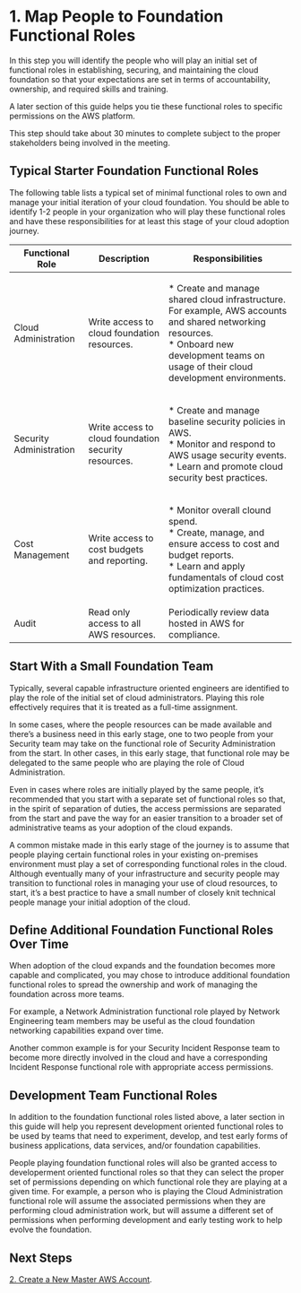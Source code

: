 # 1. Map People to Foundation Functional Roles

In this step you will identify the people who will play an initial set of functional roles in establishing, securing, and maintaining the cloud foundation so that your expectations are set in terms of accountability, ownership, and required skills and training.

A later section of this guide helps you tie these functional roles to specific permissions on the AWS platform.

This step should take about 30 minutes to complete subject to the proper stakeholders being involved in the meeting. 

## Typical Starter Foundation Functional Roles
The following table lists a typical set of minimal functional roles to own and manage your initial iteration of your cloud foundation. You should be able to identify 1-2 people in your organization who will play these functional roles and have these responsibilities for at least this stage of your cloud adoption journey.

|Functional Role	|Description	|Responsibilities	|
|---	|---	|---	|
|Cloud Administration|Write access to cloud foundation resources.	|<p>* Create and manage shared cloud infrastructure. For example, AWS accounts and shared networking resources.<br>* Onboard new development teams on usage of their cloud development environments.</p>|
|Security Administration|Write access to cloud foundation security resources.	|<p>* Create and manage baseline security policies in AWS.<br>* Monitor and respond to AWS usage security events.<br>* Learn and promote cloud security best practices.</p>|
|Cost Management|Write access to cost budgets and reporting.	|<p>* Monitor overall clound spend.<br>* Create, manage, and ensure access to cost and budget reports.<br>* Learn and apply fundamentals of cloud cost optimization practices.|
|Audit|Read only access to all AWS resources.	|Periodically review data hosted in AWS for compliance.	|

## Start With a Small Foundation Team

Typically, several capable infrastructure oriented engineers are identified to play the role of the initial set of cloud administrators. Playing this role effectively requires that it is treated as a full-time assignment.

In some cases, where the people resources can be made available and there’s a business need in this early stage, one to two people from your Security team may take on the functional role of Security Administration from the start.  In other cases, in this early stage, that functional role may be delegated to the same people who are playing the role of Cloud Administration.

Even in cases where roles are initially played by the same people, it’s recommended that you start with a separate set of functional roles so that, in the spirit of separation of duties, the access permissions are separated from the start and pave the way for an easier transition to a broader set of administrative teams as your adoption of the cloud expands.

A common mistake made in this early stage of the journey is to assume that people playing certain functional roles in your existing on-premises environment must play a set of corresponding functional roles in the cloud.  Although eventually many of your infrastructure and security people may transition to functional roles in managing your use of cloud resources, to start, it’s a best practice to have a small number of closely knit technical people manage your initial adoption of the cloud.

## Define Additional Foundation Functional Roles Over Time

When adoption of the cloud expands and the foundation becomes more capable and complicated, you may chose to introduce additional foundation functional roles to spread the ownership and work of managing the foundation across more teams. 

For example, a Network Administration functional role played by Network Engineering team members may be useful as the cloud foundation networking capabilities expand over time. 

Another common example is for your Security Incident Response team to become more directly involved in the cloud and have a corresponding Incident Response functional role with appropriate access permissions.

## Development Team Functional Roles

In addition to the foundation functional roles listed above, a later section in this guide will help you represent development oriented functional roles to be used by teams that need to experiment, develop, and test early forms of business applications, data services, and/or foundation capabilities.

People playing foundation functional roles will also be granted access to developerment oriented functional roles so that they can select the proper set of permissions depending on which functional role they are playing at a given time. For example, a person who is playing the Cloud Administration functional role will assume the associated permissions when they are performing cloud administration work, but will assume a different set of permissions when performing development and early testing work to help evolve the foundation.

## Next Steps

[2. Create a New Master AWS Account](2-2-create-master-aws-account.md).
